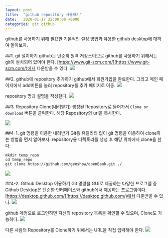```yaml
---
layout: post
title:  "github repository 사용하기"
date:   2020-01-17 22:00:00 +0900
categories: git github
---
```

github를 사용하기 위해 필요한 기본적인 설정 방법과 유용한 github desktop에 대하여 알아보자.

##1. git 설치하기
github는 단순히 원격 저장소이므로 github를 사용하기 위해서는 git이 설치되어 있어야 한다.
[https://www.git-scm.com/](https://www.git-scm.com/)에서 다운받을 수 있다.
![](https://raw.githubusercontent.com/geeshow/geeshow.github.io/master/images/2020-01-17_004.png)
 

##2. github에 repository 추가하기
github에서 회원가입을 완료한다. 그리고 메인 페이지에서 add버튼을 눌러 repository를 추가 페이지로 이동.
![](https://raw.githubusercontent.com/geeshow/geeshow.github.io/master/images/2020-01-17_001.png)

repository 명과 설명을 작성한다.
![](https://raw.githubusercontent.com/geeshow/geeshow.github.io/master/images/2020-01-17_002.png)

##3. Repository Clone(내려받기)
생성된 Repository로 들어가서 `Clone or download` 버튼을 클릭한다. 해당 Repository의 url을 복사한다.

![](https://raw.githubusercontent.com/geeshow/geeshow.github.io/master/images/2020-01-17_005.png)

##4-1. git 명령을 이용한 내려받기
Git용 유틸리티 없이 git 명령을 이용하여 clone하는 방법을 먼저 알아보자.
repository용 디렉토리를 생성 후 해당 위치에서 clone을 한다.
```
mkdir temp_repo
cd temp_repo
git clone https://github.com/geeshow/openBank.git ./
```
![](https://raw.githubusercontent.com/geeshow/geeshow.github.io/master/images/2020-01-17_009.png)

##4-2. Github Desktop 이용하기
Git 명령을 GUI로 제공하는 다양한 프로그램 중 Github Desktop은 단순한 인터페이스와 github에서 제공하는 프로그램이다.
[https://desktop.github.com/](https://desktop.github.com/)에서 다운받을 수 있다.
![](https://raw.githubusercontent.com/geeshow/geeshow.github.io/master/images/2020-01-17_003.png)

github 계정으로 로그인하면 자신의 repository 목록을 확인할 수 있으며, Clone도 가능하다.
![](https://raw.githubusercontent.com/geeshow/geeshow.github.io/master/images/2020-01-17_007.png)

다른 사람의 Repository를 Clone하기 위해서는 URL을 직접 입력해야 한다.
![](https://raw.githubusercontent.com/geeshow/geeshow.github.io/master/images/2020-01-17_006.png)





